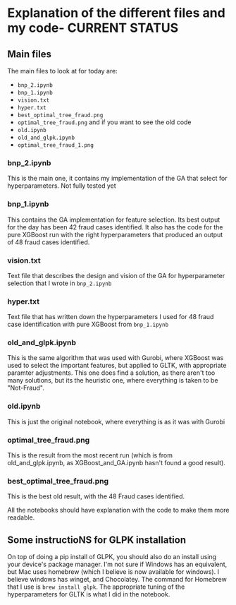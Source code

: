 # Explanation of the different files and my code- CURRENT STATUS


## Main files
The main files to look at for today are:
- `bnp_2.ipynb`
- `bnp_1.ipynb` 
- `vision.txt`
- `hyper.txt`
- `best_optimal_tree_fraud.png`
- `optimal_tree_fraud.png`
and if you want to see the old code
- `old.ipynb`   
- `old_and_glpk.ipynb`
- `optimal_tree_fraud_1.png`


### bnp_2.ipynb
This is the main one, it contains my implementation of the GA that select for hyperparameters. Not fully tested yet

### bnp_1.ipynb
This contains the GA implementation for feature selection. Its best output for the day has been 42 fraud cases identified. It also has the code for the pure XGBoost run with the right hyperparameters that produced an output of 48 fraud cases identified.

### vision.txt
Text file that describes the design and vision of the GA for hyperparameter selection that I wrote in `bnp_2.ipynb`

### hyper.txt
Text file that has written down the hyperparameters I used for 48 fraud case identification with pure XGBoost from `bnp_1.ipynb`

### old_and_glpk.ipynb
This is the same algorithm that was used with Gurobi, where XGBoost was used to select the important features, but applied to GLTK, with appropriate paramter adjustments. This one does find a solution, as there aren't too many solutions, but its the heuristic one, where everything is taken to be "Not-Fraud".


### old.ipynb
This is just the original notebook, where everything is as it was with Gurobi

### optimal_tree_fraud.png
This is the result from the most recent run (which is from old_and_glpk.ipynb, as XGBoost_and_GA.ipynb hasn't found a good result).

### best_optimal_tree_fraud.png
This is the best old result, with the 48 Fraud cases identified.

All the notebooks should have explanation with the code to make them more readable.

## Some instructioNS for GLPK installation
On top of doing a pip install of GLPK, you should also do an install using your device's package manager. I'm not sure if Windows has an equivalent, but Mac uses homebrew (which I believe is now available for windows). I believe windows has winget, and Chocolatey. The command for Homebrew that I use is `brew install glpk`. The appropriate tuning of the hyperparameters for GLTK is what I did in the notebook.
